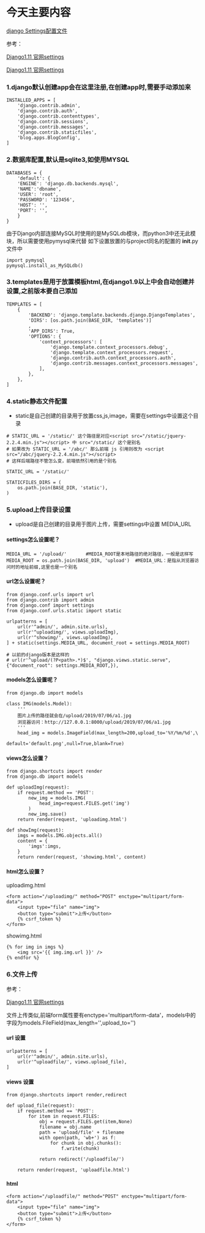 # 今天主要内容
[django Settings配置文件]()

参考：

[Django1.11 官网settings](https://docs.djangoproject.com/en/1.11/ref/settings/)

[Django1.11 官网settings](https://docs.djangoproject.com/en/1.11/topics/settings/)

### 1.django默认创建app会在这里注册,在创建app时,需要手动添加来
```
INSTALLED_APPS = [
    'django.contrib.admin',
    'django.contrib.auth',
    'django.contrib.contenttypes',
    'django.contrib.sessions',
    'django.contrib.messages',
    'django.contrib.staticfiles',
    'blog.apps.BlogConfig',
]
```
### 2.数据库配置,默认是sqlite3,如使用MYSQL
```
DATABASES = {
    'default': {
    'ENGINE': 'django.db.backends.mysql',
    'NAME':'dbname',
    'USER': 'root',
    'PASSWORD': '123456',
    'HOST': '',
    'PORT': '',
    }
}
```
由于Django内部连接MySQL时使用的是MySQLdb模块，而python3中还无此模块，所以需要使用pymysql来代替
如下设置放置的与project同名的配置的 __init__.py文件中
```
import pymysql
pymysql.install_as_MySQLdb()
```

### 3.templates是用于放置模板html,在django1.9以上中会自动创建并设置,之前版本要自己添加
```
TEMPLATES = [
    {
        'BACKEND': 'django.template.backends.django.DjangoTemplates',
        'DIRS': [os.path.join(BASE_DIR, 'templates')]
        ,
        'APP_DIRS': True,
        'OPTIONS': {
            'context_processors': [
                'django.template.context_processors.debug',
                'django.template.context_processors.request',
                'django.contrib.auth.context_processors.auth',
                'django.contrib.messages.context_processors.messages',
            ],
        },
    },
]
``` 

### 4.static静态文件配置
- static是自己创建的目录用于放置css,js,image，需要在settings中设置这个目录
```
# STATIC_URL = '/static/' 这个路径是对应<script src="/static/jquery-2.2.4.min.js"></script> 中 src="/static/ 这个是别名
# 如果改为 STATIC_URL = '/abc/' 那么前端 js 引用则改为 <script src="/abc/jquery-2.2.4.min.js"></script>
# 这样后端路径不管怎么变，前端依然引用的是个别名

STATIC_URL = '/static/'  
 
STATICFILES_DIRS = (
    os.path.join(BASE_DIR, 'static'),
)
```

### 5.upload上传目录设置
- upload是自己创建的目录用于图片上传，需要settings中设置 MEDIA_URL
#### settings怎么设置呢？
```
MEDIA_URL = '/upload/'       #MEDIA_ROOT是本地路径的绝对路径，一般是这样写
MEDIA_ROOT = os.path.join(BASE_DIR, 'upload')  #MEDIA_URL：是指从浏览器访问时的地址前缀,这里也是一个别名
```
#### url怎么设置呢？
```
from django.conf.urls import url
from django.contrib import admin
from django.conf import settings
from django.conf.urls.static import static

urlpatterns = [
    url(r'^admin/', admin.site.urls),
    url(r'^uploadimg/', views.uploadImg),
    url(r'^showimg/', views.uploadImg),
] + static(settings.MEDIA_URL, document_root = settings.MEDIA_ROOT) 

# 以前的django版本是这样的
# url(r'^upload/(?P<path>.*)$', "django.views.static.serve", {"document_root": settings.MEDIA_ROOT,}), 
```
#### models怎么设置呢？
```
from django.db import models

class IMG(models.Model):
    '''
    图片上传的路径就会在/upload/2019/07/06/a1.jpg
    浏览器访问：http://127.0.0.1:8000/upload/2019/07/06/a1.jpg
    '''
    head_img = models.ImageField(max_length=200,upload_to='%Y/%m/%d',\
                                default='default.png',null=True,blank=True)
```
#### views怎么设置？
```
from django.shortcuts import render
from django.db import models

def uploadImg(request):
    if request.method == 'POST':
        new_img = models.IMG(
            head_img=request.FILES.get('img')
        )
        new_img.save()
    return render(request, 'uploadimg.html')

def showImg(request):
    imgs = models.IMG.objects.all()
    content = {
        'imgs':imgs,
    }
    return render(request, 'showimg.html', content)
```
#### html怎么设置？
uploadimg.html
```
<form action="/uploadimg/" method="POST" enctype="multipart/form-data">
    <input type="file" name="img">
    <button type="submit">上传</button>
    {% csrf_token %}
</form>
```
showimg.html
```
{% for img in imgs %}
    <img src='{{ img.img.url }}' />
{% endfor %}
```

### 6.文件上传
参考：

[Django1.11 官网settings](https://docs.djangoproject.com/en/1.11/topics/settings/)

文件上传类似,前端form属性要有enctype='multipart/form-data'，models中的字段为models.FileField(max_length='',upload_to='')

#### url 设置
```
urlpatterns = [
    url(r'^admin/', admin.site.urls),
    url(r'^uploadfile/', views.upload_file),
]
```
#### views 设置
```
from django.shortcuts import render,redirect

def upload_file(request):
    if request.method == 'POST':
        for item in request.FILES:
            obj = request.FILES.get(item,None)
            filename = obj.name
            path = 'upload/file' + filename
            with open(path, 'wb+') as f:
                for chunk in obj.chunks():
                    f.write(chunk)

            return redirect('/uploadfile/')

    return render(request, 'uploadfile.html')
```
#### html
```
<form action="/uploadfile/" method="POST" enctype="multipart/form-data">
    <input type="file" name="img">
    <button type="submit">上传</button>
    {% csrf_token %}
</form>
```












